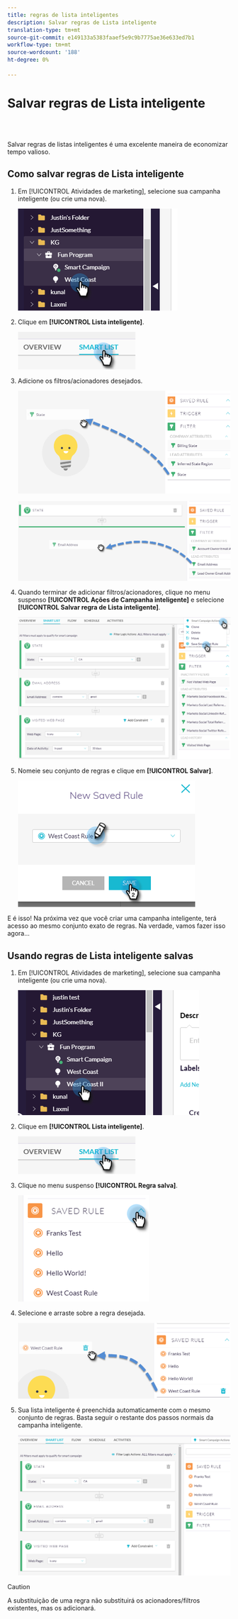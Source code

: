 ```yaml
---
title: regras de lista inteligentes
description: Salvar regras de Lista inteligente
translation-type: tm+mt
source-git-commit: e149133a5383faaef5e9c9b7775ae36e633ed7b1
workflow-type: tm+mt
source-wordcount: '188'
ht-degree: 0%

---
```



# Salvar regras de Lista inteligente

<br> 

Salvar regras de listas inteligentes é uma excelente maneira de economizar tempo valioso.

## Como salvar regras de Lista inteligente

1. Em [!UICONTROL Atividades de marketing], selecione sua campanha inteligente (ou crie uma nova).

   ![Imagem Um](/help/sky/assets/smart-lists-and-static-lists/save-smart-list-rules/save-smart-list-rules-1.png)

1. Clique em **[!UICONTROL Lista inteligente]**.

   ![Imagem dois](/help/sky/assets/smart-lists-and-static-lists/save-smart-list-rules/save-smart-list-rules-2.png)

1. Adicione os filtros/acionadores desejados.

   ![Imagem Três](/help/sky/assets/smart-lists-and-static-lists/save-smart-list-rules/save-smart-list-rules-3.png)

   ![Imagem quatro](/help/sky/assets/smart-lists-and-static-lists/save-smart-list-rules/save-smart-list-rules-4.png)

1. Quando terminar de adicionar filtros/acionadores, clique no menu suspenso **[!UICONTROL Ações de Campanha inteligente]** e selecione **[!UICONTROL Salvar regra de Lista inteligente]**.

   ![Imagem cinco](/help/sky/assets/smart-lists-and-static-lists/save-smart-list-rules/save-smart-list-rules-5.png)

1. Nomeie seu conjunto de regras e clique em **[!UICONTROL Salvar]**.

   ![Imagem seis](/help/sky/assets/smart-lists-and-static-lists/save-smart-list-rules/save-smart-list-rules-6.png)

E é isso! Na próxima vez que você criar uma campanha inteligente, terá acesso ao mesmo conjunto exato de regras. Na verdade, vamos fazer isso agora...

## Usando regras de Lista inteligente salvas

1. Em [!UICONTROL Atividades de marketing], selecione sua campanha inteligente (ou crie uma nova).

   ![Imagem sete](/help/sky/assets/smart-lists-and-static-lists/save-smart-list-rules/save-smart-list-rules-7.png)

1. Clique em **[!UICONTROL Lista inteligente]**.

   ![Imagem Oito](/help/sky/assets/smart-lists-and-static-lists/save-smart-list-rules/save-smart-list-rules-8.png)

1. Clique no menu suspenso **[!UICONTROL Regra salva]**.

   ![Imagem Nove](/help/sky/assets/smart-lists-and-static-lists/save-smart-list-rules/save-smart-list-rules-9.png)

1. Selecione e arraste sobre a regra desejada.

   ![Imagem Dez](/help/sky/assets/smart-lists-and-static-lists/save-smart-list-rules/save-smart-list-rules-10.png)

1. Sua lista inteligente é preenchida automaticamente com o mesmo conjunto de regras. Basta seguir o restante dos passos normais da campanha inteligente.

   ![Imagem Onze](/help/sky/assets/smart-lists-and-static-lists/save-smart-list-rules/save-smart-list-rules-11.png)

>[!CAUTION]
>
>A substituição de uma regra não substituirá os acionadores/filtros existentes, mas os adicionará.
